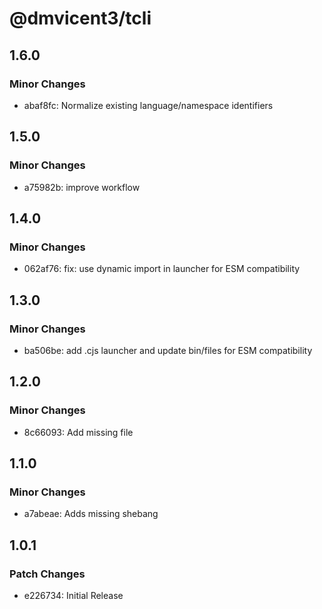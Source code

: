 # @dmvicent3/tcli

## 1.6.0

### Minor Changes

- abaf8fc: Normalize existing language/namespace identifiers

## 1.5.0

### Minor Changes

- a75982b: improve workflow

## 1.4.0

### Minor Changes

- 062af76: fix: use dynamic import in launcher for ESM compatibility

## 1.3.0

### Minor Changes

- ba506be: add .cjs launcher and update bin/files for ESM compatibility

## 1.2.0

### Minor Changes

- 8c66093: Add missing file

## 1.1.0

### Minor Changes

- a7abeae: Adds missing shebang

## 1.0.1

### Patch Changes

- e226734: Initial Release
